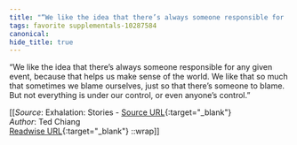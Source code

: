 ```yaml
---
title: "“We like the idea that there’s always someone responsible for ..."
tags: favorite supplementals-10287584
canonical: 
hide_title: true
---
```


“We like the idea that there’s always someone responsible for any given event, because that helps us make sense of the world. We like that so much that sometimes we blame ourselves, just so that there’s someone to blame. But not everything is under our control, or even anyone’s control.”


[[_Source_: Exhalation: Stories - [Source URL](){:target="_blank"}<br>
_Author_: Ted Chiang<br>
[Readwise URL](https://readwise.io/open/256697416){:target="_blank"}
::wrap]]